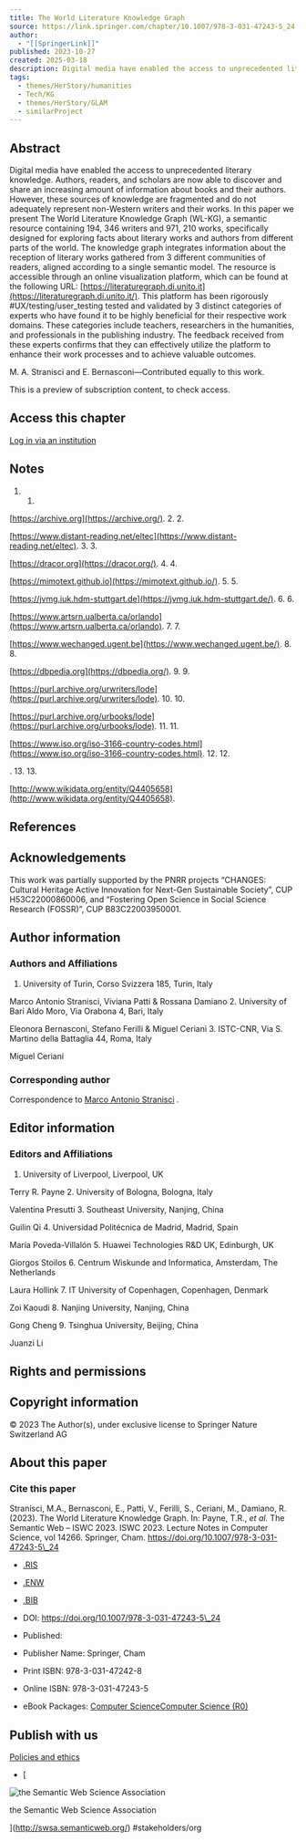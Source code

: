 ```yaml
---
title: The World Literature Knowledge Graph
source: https://link.springer.com/chapter/10.1007/978-3-031-47243-5_24
author:
  - "[[SpringerLink]]"
published: 2023-10-27
created: 2025-03-18
description: Digital media have enabled the access to unprecedented literary knowledge. Authors, readers, and scholars are now able to discover and share an increasing amount of information about books and their authors. However, these sources of knowledge are fragmented and do...
tags:
  - themes/HerStory/humanities
  - Tech/KG
  - themes/HerStory/GLAM
  - similarProject
---
```

## Abstract

Digital media have enabled the access to unprecedented literary knowledge. Authors, readers, and scholars are now able to discover and share an increasing amount of information about books and their authors. However, these sources of knowledge are fragmented and do not adequately represent non-Western writers and their works. In this paper we present The World Literature Knowledge Graph (WL-KG), a semantic resource containing 194, 346 writers and 971, 210 works, specifically designed for exploring facts about literary works and authors from different parts of the world. The knowledge graph integrates information about the reception of literary works gathered from 3 different communities of readers, aligned according to a single semantic model. The resource is accessible through an online visualization platform, which can be found at the following URL: [https://literaturegraph.di.unito.it](https://literaturegraph.di.unito.it/). This platform has been rigorously #UX/testing/user_testing tested and validated by 3 distinct categories of experts who have found it to be highly beneficial for their respective work domains. These categories include teachers, researchers in the humanities, and professionals in the publishing industry. The feedback received from these experts confirms that they can effectively utilize the platform to enhance their work processes and to achieve valuable outcomes. 

M. A. Stranisci and E. Bernasconi—Contributed equally to this work.

This is a preview of subscription content, to check access.

## Access this chapter

[Log in via an institution](https://wayf.springernature.com/?redirect_uri=https%3A%2F%2Flink.springer.com%2Fchapter%2F10.1007%2F978-3-031-47243-5_24)


## Notes

1. 1.

[https://archive.org](https://archive.org/).
2. 2.

[https://www.distant-reading.net/eltec](https://www.distant-reading.net/eltec).
3. 3.

[https://dracor.org](https://dracor.org/).
4. 4.

[https://mimotext.github.io](https://mimotext.github.io/).
5. 5.

[https://jvmg.iuk.hdm-stuttgart.de](https://jvmg.iuk.hdm-stuttgart.de/).
6. 6.

[https://www.artsrn.ualberta.ca/orlando](https://www.artsrn.ualberta.ca/orlando).
7. 7.

[https://www.wechanged.ugent.be](https://www.wechanged.ugent.be/).
8. 8.

[https://dbpedia.org](https://dbpedia.org/).
9. 9.

[https://purl.archive.org/urwriters/lode](https://purl.archive.org/urwriters/lode).
10. 10.

[https://purl.archive.org/urbooks/lode](https://purl.archive.org/urbooks/lode).
11. 11.

[https://www.iso.org/iso-3166-country-codes.html](https://www.iso.org/iso-3166-country-codes.html).
12. 12.

.
13. 13.

[http://www.wikidata.org/entity/Q4405658](http://www.wikidata.org/entity/Q4405658).

## References

## Acknowledgements

This work was partially supported by the PNRR projects “CHANGES: Cultural Heritage Active Innovation for Next-Gen Sustainable Society”, CUP H53C22000860006, and “Fostering Open Science in Social Science Research (FOSSR)”, CUP B83C22003950001.

## Author information

### Authors and Affiliations

1. University of Turin, Corso Svizzera 185, Turin, Italy

Marco Antonio Stranisci, Viviana Patti & Rossana Damiano
2. University of Bari Aldo Moro, Via Orabona 4, Bari, Italy

Eleonora Bernasconi, Stefano Ferilli & Miguel Ceriani
3. ISTC-CNR, Via S. Martino della Battaglia 44, Roma, Italy

Miguel Ceriani

### Corresponding author

Correspondence to [Marco Antonio Stranisci](https://link.springer.com/chapter/10.1007/) .

## Editor information

### Editors and Affiliations

1. University of Liverpool, Liverpool, UK

Terry R. Payne
2. University of Bologna, Bologna, Italy

Valentina Presutti
3. Southeast University, Nanjing, China

Guilin Qi
4. Universidad Politécnica de Madrid, Madrid, Spain

María Poveda-Villalón
5. Huawei Technologies R&D UK, Edinburgh, UK

Giorgos Stoilos
6. Centrum Wiskunde and Informatica, Amsterdam, The Netherlands

Laura Hollink
7. IT University of Copenhagen, Copenhagen, Denmark

Zoi Kaoudi
8. Nanjing University, Nanjing, China

Gong Cheng
9. Tsinghua University, Beijing, China

Juanzi Li

## Rights and permissions

## Copyright information

© 2023 The Author(s), under exclusive license to Springer Nature Switzerland AG

## About this paper

### Cite this paper

Stranisci, M.A., Bernasconi, E., Patti, V., Ferilli, S., Ceriani, M., Damiano, R. (2023). The World Literature Knowledge Graph. In: Payne, T.R., *et al.* The Semantic Web – ISWC 2023. ISWC 2023. Lecture Notes in Computer Science, vol 14266. Springer, Cham. https://doi.org/10.1007/978-3-031-47243-5\_24

- [.RIS](https://citation-needed.springer.com/v2/references/10.1007/978-3-031-47243-5_24?format=refman&flavour=citation "Download this article's citation as a .RIS file")
- [.ENW](https://citation-needed.springer.com/v2/references/10.1007/978-3-031-47243-5_24?format=endnote&flavour=citation "Download this article's citation as a .ENW file")
- [.BIB](https://citation-needed.springer.com/v2/references/10.1007/978-3-031-47243-5_24?format=bibtex&flavour=citation "Download this article's citation as a .BIB file")

- DOI: https://doi.org/10.1007/978-3-031-47243-5\_24
- Published:
- Publisher Name: Springer, Cham
- Print ISBN: 978-3-031-47242-8
- Online ISBN: 978-3-031-47243-5
- eBook Packages: [Computer Science](https://link.springer.com/search?facet-content-type=%22Book%22&package=11645&facet-start-year=2023&facet-end-year=2023)[Computer Science (R0)](https://link.springer.com/search?facet-content-type=%22Book%22&package=43710&facet-start-year=2023&facet-end-year=2023)

## Publish with us

[Policies and ethics](https://www.springernature.com/gp/policies/book-publishing-policies)

- [

![the Semantic Web Science Association](https://published-with.public.springernature.app/img/swsa.jpg)

the Semantic Web Science Association

](http://swsa.semanticweb.org/) #stakeholders/org

[^1]: Adams, J., Brückner, H., Naslund, C.: Who counts as a notable sociologist on Wikipedia? Gender, race, and the “professor test.” Socius **5**, 2378023118823946 (2019)

[^2]: Benwell, B., Procter, J., Robinson, G.: Postcolonial Audiences: Readers, Viewers and Reception. Routledge, New York (2012) #op/buscar 

[^3]: Bernasconi, E., Ceriani, M., Mecella, M.: Linked data interfaces: a survey. In: Falcon, A., Ferilli, S., Bardi, A., Marchesin, S., Redavid, D. (eds.) Proceedings of the XIX Italian Research Conference on Digital Libraries - Information and Research Science connecting to Digital and Library Science (IRCDL2023). vol. 3365, p. 16. Central Europe (CEUR) Workshop Proceedings, Bari, Italy (2023) #research_method/ScopingReview #op/buscar 

[^4]: Bernasconi, E., Ceriani, M., Mecella, M., Catarci, T.: Design, realization, and user evaluation of the ARCA system for exploring a digital library. Int. J. Digit. Libr. **24**(1), 1–22 (2023) #UX/testing/user_testing #op/buscar 

[^5]: Bernasconi, E., Ceriani, M., Mecella, M., Morvillo, A.: Automatic knowledge extraction from a digital library and collaborative validation. In: Silvello, G., et al. Linking Theory and Practice of Digital Libraries. TPDL 2022. LNCS, vol. 13541. Springer, Cham (2022). [https://doi.org/10.1007/978-3-031-16802-4\_49](https://doi.org/10.1007/978-3-031-16802-4_49)

[^6]: Bolina, M.: Yewno Discover. Nord. J. Inf. Literacy High. Educ. **11**(1) (2019)

[^7]: Boter, B., Rensen, M., Scott-Smith, G.: Unhinging the National Framework: Perspectives on Transnational Life Writing. Sidestone Press (2020)

[^8]: Chawuthai, R., Takeda, H.: RDF graph visualization by interpreting linked data as knowledge. In: Qi, G., Kozaki, K., Pan, J.Z., Yu, S. (eds.) JIST 2015. LNCS, vol. 9544, pp. 23–39. Springer, Cham (2016). [https://doi.org/10.1007/978-3-319-31676-5\_2](https://doi.org/10.1007/978-3-319-31676-5_2)

[^9]: Crenshaw, K.W.: On intersectionality: Essential writings. The New Press (2017)

[^10]: Damrosch, D.: What is world literature?, vol. 5. Princeton University Press (2003)

[^11]: Desimoni, F., Po, L.: Empirical evaluation of linked data visualization tools. Futur. Gener. Comput. Syst. **112**, 258–282 (2020). [https://doi.org/10.1016/j.future.2020.05.038](https://doi.org/10.1016/j.future.2020.05.038)

[^12]: Fenlon, K., Kariuki, B., Welberry, A.: Researchspace: A platform for digital cultural heritage data management and linked data publication. J. Digital Humanit. **6**(1) (2017)

[^13]: Field, A., Park, C.Y., Lin, K.Z., Tsvetkov, Y.: Controlled analyses of social biases in Wikipedia bios. In: Proceedings of the ACM Web Conference 2022, pp. 2624–2635 (2022)

[^14]: Fischer, F., et al.: Programmable corpora: introducing DraCor, an infrastructure for the research on European drama. Digit. Humanit. **2019**, 5 (2019)

[^15]: Gangemi, A., Guarino, N., Masolo, C., Oltramari, A., Schneider, L.: Sweetening ontologies with DOLCE. In: Gómez-Pérez, A., Benjamins, V.R. (eds.) EKAW 2002. LNCS (LNAI), vol. 2473, pp. 166–181. Springer, Heidelberg (2002). [https://doi.org/10.1007/3-540-45810-7\_18](https://doi.org/10.1007/3-540-45810-7_18)

[^16]: Haag, F., Lohmann, S., Siek, S., Ertl, T.: QueryVOWL: a visual query notation for linked data. In: Gandon, F., Guéret, C., Villata, S., Breslin, J., Faron-Zucker, C., Zimmermann, A. (eds.) ESWC 2015. LNCS, vol. 9341, pp. 387–402. Springer, Cham (2015). [https://doi.org/10.1007/978-3-319-25639-9\_51](https://doi.org/10.1007/978-3-319-25639-9_51)

[^17]: Heim, P., Lohmann, S., Stegemann, T.: Interactive relationship discovery via the semantic web. In: Aroyo, L., et al. (eds.) ESWC 2010. LNCS, vol. 6088, pp. 303–317. Springer, Heidelberg (2010). [https://doi.org/10.1007/978-3-642-13486-9\_21](https://doi.org/10.1007/978-3-642-13486-9_21)

[^18]: Hube, C., Fischer, F., Jäschke, R., Lauer, G., Thomsen, M.R.: World literature according to wikipedia: Introduction to a DBpedia-based framework. arXiv preprint [arXiv:1701.00991](http://arxiv.org/abs/1701.00991) (2017)

[^19]: Jauss, H.R., Benzinger, E.: Literary history as a challenge to literary theory. N. Literary Hist. **2**(1), 7–37 (1970)

[^20]: Lebo, T., et al.: PROV-O: The #similarProject  PROV ontology. W3C Recommendation, World Wide Web Consortium, United States (2013)

[^21]: Lohmann, S., Link, V., Marbach, E., Negru, S.: WebVOWL: web-based visualization of ontologies. In: Lambrix, P., et al. (eds.) EKAW 2014. LNCS (LNAI), vol. 8982, pp. 154–158. Springer, Cham (2015). [https://doi.org/10.1007/978-3-319-17966-7\_21](https://doi.org/10.1007/978-3-319-17966-7_21)

[^22]: Moretti, F.: Conjectures on world literature. N. Left Rev. **1**, 54 (2000)

[^23]: Nakamura, L.: “Words with friends”: socially networked reading on Goodreads. PMLA **128**(1), 238–243 (2013)

[^24]: O’Donnell, D.P., Walter, K.L., Gil, A., Fraistat, N.: Only connect: the globalization of the digital humanities. In: A New Companion to Digital Humanities, pp. 493–510 (2015)

[^25]: Pfeffer, M., Roth, M.: Japanese visual media graph: providing researchers with data from enthusiast communities. In: International Conference on Dublin Core and Metadata Applications, pp. 136–141 (2019)

[^26]: Po, L., Bikakis, A., Desimoni, F., Papastefanatos, G.: Linked Data Visualization: Techniques, Tools, and Big Data, vol. 10. Morgan & Claypool Publishers (2020)

[^27]: Polley, S., Ghosh, S., Thiel, M., Kotzyba, M., Nürnberger, A.: SIMFIC: an explainable book search companion. In: 2020 IEEE International Conference on Human-Machine Systems (ICHMS), pp. 1–6. IEEE (2020)

[^28]: Rajpurkar, S., Bhatt, D., Malhotra, P., Rajpurkar, M., Bhatt, M.: Book recommendation system. Int. J. Innovative Res. Sci. Technol. **1**(11), 314–316 (2015)

[^29]: Ratcliff, J.W., Metzener, D., et al.: Pattern matching: the gestalt approach. Dr. Dobb’s J. **13**(7), 46 (1988)

[^30]: Schöch, C., et al.: Distant reading for European literary history. a cost action. Proceedings of DH2018 (2018)

[^31]: Simpson, J., Brown, S.: From XML to RDF in the Orlando project. In: 2013 International Conference on Culture and Computing, pp. 194–195. IEEE (2013)

[^32]: Spivak, G.C.: Can the subaltern speak? Die Philosophin **14**(27), 42–58 (2003)

[^33]: Stranisci, M.A., Damiano, R., Mensa, E., Patti, V., Radicioni, D., Caselli, T.: WikiBio: a semantic resource for the intersectional analysis of biographical events. In: Proceedings of the 61st Annual Meeting of the Association for Computational Linguistics (Volume 1: Long Papers), pp. 12370–12384. Association for Computational Linguistics, Toronto, Canada (2023). [https://aclanthology.org/2023.acl-long.691](https://aclanthology.org/2023.acl-long.691)

[^34]: Stranisci, M.A., Patti, V., Damiano, R.: User-generated world literatures: a comparison between two social networks of readers. In: Proceedings of IRCDL 2023. vol. 3365, pp. 38–46 (2023)

[^35]: Stranisci, M.A., Patti, V., Damiano, R., et al.: Representing the under-represented: a dataset of post-colonial, and migrant writers. In: Proceedings of the 3rd Conference on Language, Data and Knowledge (LDK 2021), Open Access Series in Informatics, vol. 93, pp. 1–14 (2021)

[^36]: Tillett, B.B.: FRBR and cataloging for the future. Cataloging Classif. Q. **39**(3–4), 197–205 (2005)

[^37]: Troullinou, G., Kondylakis, H., Daskalaki, E., Plexousakis, D.: RDF digest: efficient summarization of RDF/S KBs. In: Gandon, F., Sabou, M., Sack, H., d’Amato, C., Cudré-Mauroux, P., Zimmermann, A. (eds.) ESWC 2015. LNCS, vol. 9088, pp. 119–134. Springer, Cham (2015). [https://doi.org/10.1007/978-3-319-18818-8\_8](https://doi.org/10.1007/978-3-319-18818-8_8)

[^38]: Van Remoortel, M., Birkholz, J.M., Alesina, M., Bezari, C., D’Eer, C., Forestier, E.: Women editors in Europe. J. Eur. Periodical Stud. **6**(1), 1–6 (2021)

[^39]: Viola, F., Roffia, L., Antoniazzi, F., D’Elia, A., Aguzzi, C., Salmon Cinotti, T.: Interactive 3D exploration of RDF graphs through semantic planes. Future Internet **10**(8), 81 (2018)

[^40]: Vrandečić, D., Krötzsch, M.: Wikidata: a free collaborative knowledgebase. Commun. ACM **57**(10), 78–85 (2014)

[^41]: Wood, L.E.: Semi-structured interviewing for user-centered design. Interactions **4**(2), 48–61 (1997)